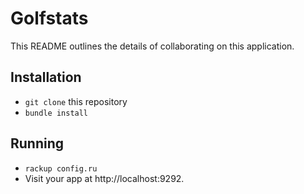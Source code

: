 # Golfstats

This README outlines the details of collaborating on this application.

## Installation

* `git clone` this repository
* `bundle install`

## Running

* `rackup config.ru`
* Visit your app at http://localhost:9292.
